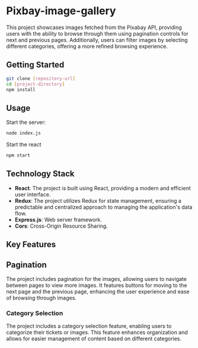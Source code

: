 # Pixbay-image-gallery

This project showcases images fetched from the Pixabay API, providing users with the ability to browse through them using pagination controls for next and previous pages. Additionally, users can filter images by selecting different categories, offering a more refined browsing experience.

## Getting Started

```bash
git clone [repository-url]
cd [project-directory]
npm install
```

## Usage

Start the server:

```bash
node index.js
```

Start the react

```bash
npm start
```

## Technology Stack

- **React**: The project is built using React, providing a modern and efficient user interface.
- **Redux**: The project utilizes Redux for state management, ensuring a predictable and centralized approach to managing the application's data flow.
- **Express.js**: Web server framework.
- **Cors**: Cross-Origin Resource Sharing.

## Key Features

## Pagination

The project includes pagination for the images, allowing users to navigate between pages to view more images. It features buttons for moving to the next page and the previous page, enhancing the user experience and ease of browsing through images.

### Category Selection

The project includes a category selection feature, enabling users to categorize their tickets or images. This feature enhances organization and allows for easier management of content based on different categories.
